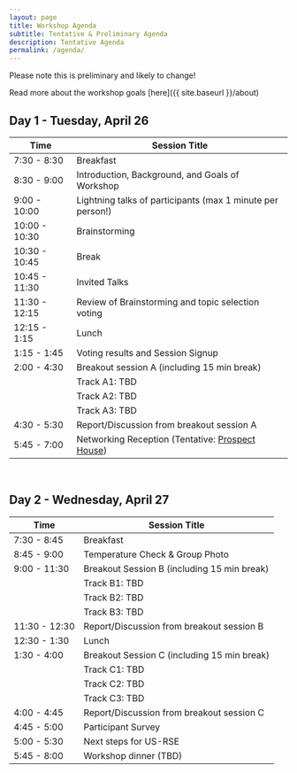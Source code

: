 ```yaml
---
layout: page
title: Workshop Agenda
subtitle: Tentative & Preliminary Agenda
description: Tentative Agenda
permalink: /agenda/
---
```


Please note this is preliminary and likely to change!

Read more about the workshop goals [here]({{ site.baseurl }}/about)

## Day 1 - Tuesday, April 26


| Time | Session Title |
| ------ | ----- |
| 7:30 - 8:30 |  Breakfast |
| 8:30 - 9:00 | Introduction, Background, and Goals of Workshop |
| 9:00 - 10:00 | Lightning talks of participants (max 1 minute per person!)  |
| 10:00 - 10:30 | Brainstorming |
| 10:30 - 10:45 | Break |
| 10:45 - 11:30 | Invited Talks |
| 11:30 - 12:15 | Review of Brainstorming and topic selection voting |
| 12:15  - 1:15 | Lunch |
| 1:15 - 1:45 | Voting results and Session Signup |
| 2:00 - 4:30 | Breakout session A (including 15 min break) |
|             |  Track A1: TBD |
|             |  Track A2: TBD |
|             |  Track A3: TBD |
| 4:30 - 5:30 | Report/Discussion from breakout session A |
| 5:45 - 7:00 | Networking Reception (Tentative: [Prospect House](https://www.princeton.edu/prospecthouse/index.html)) |

<br>

## Day 2 - Wednesday, April 27

| Time | Session Title |
| ------ | ----- |
| 7:30 - 8:45 |  Breakfast |
| 8:45 - 9:00 | Temperature Check & Group Photo |
| 9:00 - 11:30  | Breakout Session B (including 15 min break) |
|             |  Track B1: TBD |
|             |  Track B2: TBD |
|             |  Track B3: TBD |
| 11:30 - 12:30 | Report/Discussion from breakout session B |
| 12:30 - 1:30 | Lunch |
| 1:30 - 4:00| Breakout Session C (including 15 min break) |
|             |  Track C1: TBD |
|             |  Track C2: TBD |
|             |  Track C3: TBD |
| 4:00 - 4:45 | Report/Discussion from breakout session C |
| 4:45 - 5:00 | Participant Survey |
| 5:00 - 5:30 | Next steps for US-RSE |
| 5:45 - 8:00 | Workshop dinner (TBD) |
